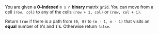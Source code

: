 You are given a **0-indexed** `m x n` **binary** matrix `grid`. You can move from a cell `(row, col)` to any of the cells `(row + 1, col)` or `(row, col + 1)`.

Return `true` if there is a path from `(0, 0)` to `(m - 1, n - 1)` that visits an **equal** number of `0`'s and `1`'s. Otherwise return `false`.